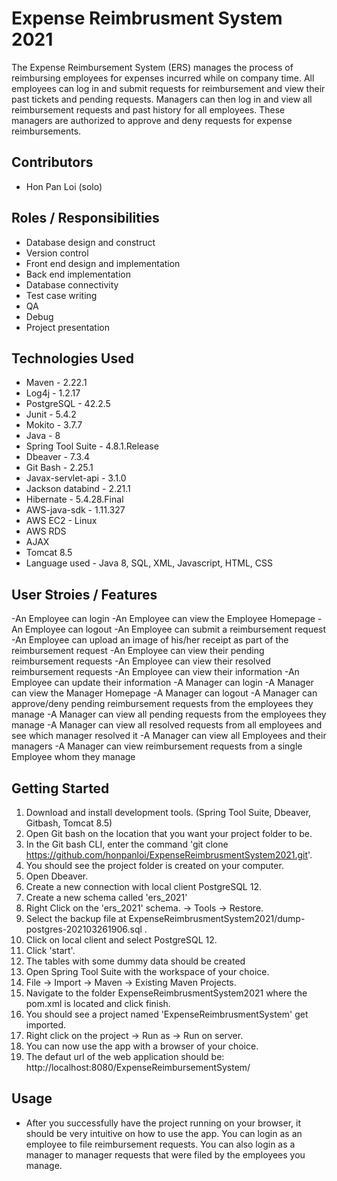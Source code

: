 # Expense Reimbrusment System 2021
  The Expense Reimbursement System (ERS) manages the process of reimbursing employees for expenses incurred while on company time. All employees can log in and submit requests for reimbursement and view their past tickets and pending requests. Managers can then log in and view all reimbursement requests and past history for all employees. These managers are authorized to approve and deny requests for expense reimbursements.

## Contributors
* Hon Pan Loi (solo)

## Roles / Responsibilities 
* Database design and construct 
* Version control 
* Front end design and implementation
* Back end implementation
* Database connectivity
* Test case writing
* QA
* Debug
* Project presentation

## Technologies Used
* Maven - 2.22.1
* Log4j - 1.2.17
* PostgreSQL - 42.2.5
* Junit - 5.4.2
* Mokito - 3.7.7
* Java - 8
* Spring Tool Suite - 4.8.1.Release
* Dbeaver - 7.3.4
* Git Bash - 2.25.1
* Javax-servlet-api - 3.1.0
* Jackson databind - 2.21.1
* Hibernate - 5.4.28.Final
* AWS-java-sdk - 1.11.327
* AWS EC2 - Linux
* AWS RDS
* AJAX
* Tomcat 8.5
* Language used - Java 8, SQL, XML, Javascript, HTML, CSS

## User Stroies / Features
-An Employee can login 
-An Employee can view the Employee Homepage
-An Employee can logout
-An Employee can submit a reimbursement request
-An Employee can upload an image of his/her receipt as part of the reimbursement request
-An Employee can view their pending reimbursement requests
-An Employee can view their resolved reimbursement requests
-An Employee can view their information
-An Employee can update their information
-A Manager can login
-A Manager can view the Manager Homepage
-A Manager can logout
-A Manager can approve/deny pending reimbursement requests from the employees they manage
-A Manager can view all pending requests from the employees they manage
-A Manager can view all resolved requests from all employees and see which manager resolved it
-A Manager can view all Employees and their managers
-A Manager can view reimbursement requests from a single Employee whom they manage

## Getting Started
1. Download and install development tools. (Spring Tool Suite, Dbeaver, Gitbash, Tomcat 8.5)
2. Open Git bash on the location that you want your project folder to be.
3. In the Git bash CLI, enter the command 'git clone https://github.com/honpanloi/ExpenseReimbrusmentSystem2021.git'.
4. You should see the project folder is created on your computer.
5. Open Dbeaver.
6. Create a new connection with local client PostgreSQL 12.
7. Create a new schema called 'ers_2021'
8. Right Click on the 'ers_2021' schema. -> Tools -> Restore.
9. Select the backup file at ExpenseReimbrusmentSystem2021/dump-postgres-202103261906.sql .
10. Click on local client and select PostgreSQL 12.
11. Click 'start'.
12. The tables with some dummy data should be created
13. Open Spring Tool Suite with the workspace of your choice.
14. File -> Import -> Maven -> Existing Maven Projects.
15. Navigate to the folder ExpenseReimbrusmentSystem2021 where the pom.xml is located and click finish.
16. You should see a project named 'ExpenseReimbrusmentSystem' get imported.
17. Right click on the project -> Run as -> Run on server.
18. You can now use the app with a browser of your choice.
19. The defaut url of the web application should be: http://localhost:8080/ExpenseReimbursementSystem/
 
## Usage
* After you successfully have the project running on your browser, it should be very intuitive on how to use the app. You can login as an employee to file reimbursement requests. You can also login as a manager to manager requests that were filed by the employees you manage.


